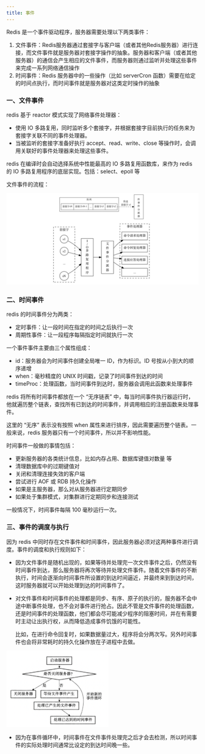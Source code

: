 ```yaml
---
title: 事件
---
```


Redis 是一个事件驱动程序，服务器需要处理以下两类事件：

1. 文件事件：Redis服务器通过套接字与客户端（或者其他Redis服务器）进行连接，而文件事件就是服务器对套接字操作的抽象。服务器和客户端（或者其他服务器）的通信会产生相应的文件事件，而服务器则通过监听并处理这些事件来完成一系列网络通信操作
2. 时间事件：Redis 服务器中的一些操作（比如 serverCron 函数）需要在给定的时间点执行，而时间事件就是服务器对这类定时操作的抽象

### 一、文件事件

redis 基于 reactor 模式实现了网络事件处理器：

- 使用 IO 多路复用，同时监听多个套接字，并根据套接字目前执行的任务来为套接字关联不同的事件处理器。
- 当被监听的套接字准备好执行 accept、read、write、close 等操作时，会调用关联好的事件处理器来处理这些事件。

redis 在编译时会自动选择系统中性能最高的 IO 多路复用函数库，来作为 redis 的 IO 多路复用程序的底层实现。包括：select、epoll 等

文件事件的流程：

<img src="../image/文件事件.jpg" style="zoom:50%;" />

### 二、时间事件

redis 的时间事件分为两类：

- 定时事件：让一段时间在指定的时间之后执行一次
- 周期性事件：让一段程序每隔指定时间就执行一次

一个事件事件主要由三个属性组成：

- id：服务器会为时间事件创建全局唯一 ID，作为标识。ID 号按从小到大的顺序递增
- when：毫秒精度的 UNIX 时间戳，记录了时间事件到达的时间
- timeProc：处理函数，当时间事件到达时，服务器会调用此函数来处理事件

redis 将所有时间事件都放在一个 “无序链表” 中，每当时间事件执行器运行时，他就遍历整个链表，查找所有已到达的时间事件，并调用相应的注册函数来处理事件。

这里的 “无序” 表示没有按照 when 属性来进行排序，因此需要遍历整个链表。一般来说，redis 服务器只有一个时间事件，所以并不影响性能。

时间事件一般做的事情包括：

- 更新服务器的各类统计信息，比如内存占用、数据库键值对数量 等
- 清理数据库中的过期键值对
- 关闭和清理连接失效的客户端
- 尝试进行 AOF 或 RDB 持久化操作
- 如果是主服务器，那么对从服务器进行定期同步
- 如果处于集群模式，对集群进行定期同步和连接测试

一般情况下，时间事件每隔 100 毫秒运行一次。

### 三、事件的调度与执行

因为 redis 中同时存在文件事件和时间事件，因此服务器必须对这两种事件进行调度。事件的调度和执行规则如下：

- 因为文件事件是随机出现的，如果等待并处理完一次文件事件之后，仍然没有时间事件到达，那么服务器将再次等待并处理文件事件。随着文件事件的不断执行，时间会逐渐向时间事件所设置的到达时间逼近，并最终来到到达时间，这时服务器就可以开始处理到达的时间事件了。

- 对文件事件和时间事件的处理都是同步、有序、原子的执行的，服务器不会中途中断事件处理，也不会对事件进行抢占。因此不管是文件事件的处理函数，还是时间事件的处理函数，他们都会尽可能减少程序的阻塞时间，并在有需要时主动让出执行权，从而降低造成事件饥饿的可能性。

  比如，在进行命令回复时，如果数据量过大，程序将会分两次写。另外时间事件也会将非常耗时的持久化操作放在子进程中去做。

<img src="../image/事件执行.png" style="zoom:50%;" />

- 因为在事件循环中，时间事件在文件事件处理完之后才会去检测，所以时间事件的实际处理时间通常比设定的到达时间晚一些。
